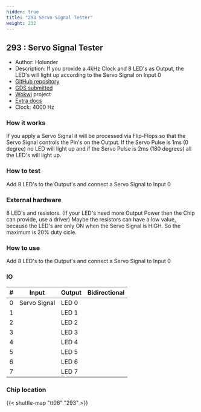 ```yaml
---
hidden: true
title: "293 Servo Signal Tester"
weight: 232
---
```


## 293 : Servo Signal Tester

* Author: Holunder
* Description: If you provide a 4kHz Clock and 8 LED's as Output, the LED's will light up according to the Servo Signal on Input 0
* [GitHub repository](https://github.com/holunder00/TinyTapeout_SecondTry)
* [GDS submitted](https://github.com/holunder00/TinyTapeout_SecondTry/actions/runs/8723839495)
* [Wokwi](https://wokwi.com/projects/395055722430895105) project
* [Extra docs](None)
* Clock: 4000 Hz

<!---

This file is used to generate your project datasheet. Please fill in the information below and delete any unused
sections.

You can also include images in this folder and reference them in the markdown. Each image must be less than
512 kb in size, and the combined size of all images must be less than 1 MB.
-->


### How it works

If you apply a Servo Signal it will be processed via Flip-Flops so that the Servo Signal controls the Pin's on the Output.
If the Servo Pulse is 1ms (0 degree) no LED will light up and if the Servo Pulse is 2ms (180 degrees) all the LED's will light up.

### How to test

Add 8 LED's to the Output's and connect a Servo Signal to Input 0

### External hardware

8 LED's and resistors. (If your LED's need more Output Power then the Chip can provide, use a driver)
Maybe the resistors can have a low value, because the LED's are only ON when the Servo Signal is HIGH. So the maximum is 20% duty cicle.

### How to use

Add 8 LED's to the Output's and connect a Servo Signal to Input 0


### IO

| # | Input          | Output         | Bidirectional   |
| - | -------------- | -------------- | --------------- |
| 0 | Servo Signal | LED 0 |  |
| 1 |  | LED 1 |  |
| 2 |  | LED 2 |  |
| 3 |  | LED 3 |  |
| 4 |  | LED 4 |  |
| 5 |  | LED 5 |  |
| 6 |  | LED 6 |  |
| 7 |  | LED 7 |  |

### Chip location

{{< shuttle-map "tt06" "293" >}}
